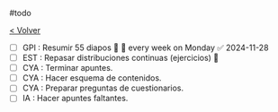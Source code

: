 #todo

[< Volver](Tareas)

- [ ] GPI : Resumir 55 diapos 🔼 🔁 every week on Monday ✅ 2024-11-28
- [ ] EST : Repasar distribuciones continuas (ejercicios) 🔼
- [ ] CYA : Terminar apuntes.
- [ ] CYA : Hacer esquema de contenidos.
- [ ] CYA : Preparar preguntas de cuestionarios.
- [ ] IA : Hacer apuntes faltantes.
